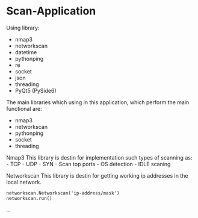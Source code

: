 # Scan-Application

Using library:
  - nmap3
  - networkscan
  - datetime
  - pythonping
  - re
  - socket
  - json
  - threading
  - PyQt5 (PySide6)
  
The main libraries which using in this application, which perform the main functional are:
  - nmap3
  - networkscan
  - pythonping
  - socket
  - threading

Nmap3
  This library is destin for implementation such types of scanning as:
    - TCP
    - UDP
    - SYN
    - Scan top ports
    - OS detection
    - IDLE scaning
    
Networkscan
  This library is destin for getting working ip addresses in the local network.
  
    networkscan.Networkscan('ip-address/mask')
    networkscan.run()
...
